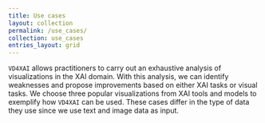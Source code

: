 ```yaml
---
title: Use cases
layout: collection
permalink: /use_cases/
collection: use_cases
entries_layout: grid
---
```


`VD4XAI` allows practitioners to carry out an exhaustive analysis of visualizations in the XAI domain. With this analysis, we can identify weaknesses and propose improvements based on either XAI tasks or visual tasks. We choose three popular visualizations from XAI tools and models to exemplify how `VD4XAI` can be used. These cases differ in the type of data they use since we use text and image data as input. 
